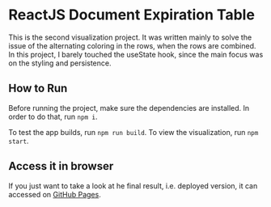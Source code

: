 # ReactJS Document Expiration Table

This is the second visualization project. It was written mainly to solve the issue of the alternating coloring in the rows, when the rows are combined. In this project, I barely touched the useState hook, since the main focus was on the styling and persistence.

## How to Run

Before running the project, make sure the dependencies are installed.
In order to do that, run `npm i`.

To test the app builds, run `npm run build`.
To view the visualization, run `npm start`.

## Access it in browser

If you just want to take a look at he final result, i.e. deployed version, it can accessed on [GitHub Pages](https://evilcheetah.github.io/ReactJS-Document-Expiration-Table).